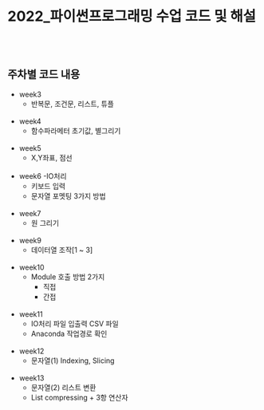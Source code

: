 # 2022_파이썬프로그래밍 수업 코드 및 해설

<br></br>

## 주차별 코드 내용

- week3 
  - 반복문, 조건문, 리스트, 튜플
  <br></br>
- week4
  - 함수파라메터 초기값, 별그리기
  <br></br>
- week5 
  - X,Y좌표, 점선
  <br></br>
- week6
  -IO처리
    - 키보드 입력
    - 문자열 포멧팅 3가지 방법
  <br></br>
- week7
  - 원 그리기
    <br></br>
- week9
  - 데이터열 조작[1 ~ 3]
    <br></br>
- week10
  - Module 호출 방법 2가지
    - 직접
    - 간접
      <br></br>
- week11
  - IO처리 파일 입출력 CSV 파일
  - Anaconda 작업경로 확인
    <br></br>
- week12
  - 문자열(1) Indexing, Slicing
    <br></br>
- week13
  - 문자열(2) 리스트 변환
  - List compressing + 3항 연산자
